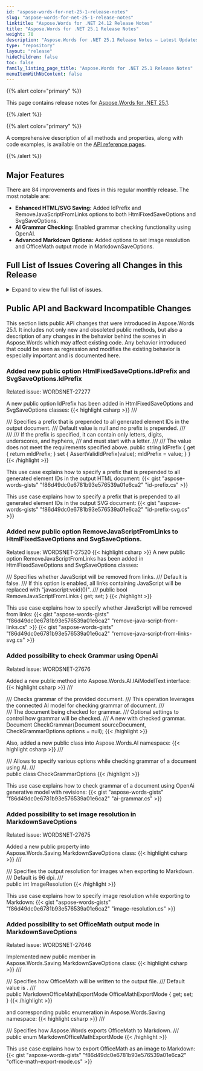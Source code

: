```yaml
---
id: "aspose-words-for-net-25-1-release-notes"
slug: "aspose-words-for-net-25-1-release-notes"
linktitle: "Aspose.Words for .NET 24.12 Release Notes"
title: "Aspose.Words for .NET 25.1 Release Notes"
weight: 70
description: "Aspose.Words for .NET 25.1 Release Notes – Latest Updates and Fixes in January 2025"
type: "repository"
layout: "release"
hideChildren: false
toc: false
family_listing_page_title: "Aspose.Words for .NET 25.1 Release Notes"
menuItemWithNoContent: false
---
```


{{% alert color="primary" %}}

This page contains release notes for [Aspose.Words for .NET 25.1](https://www.nuget.org/packages/Aspose.Words/25.1.0).

{{% /alert %}}


{{% alert color="primary" %}}

A comprehensive description of all methods and properties, along with code examples, is available on the [API reference pages](https://reference.aspose.com/words/net/).

{{% /alert %}}

## Major Features

There are 84 improvements and fixes in this regular monthly release. The most notable are:

- **Enhanced HTML/SVG Saving:** Added IdPrefix and RemoveJavaScriptFromLinks options to both HtmlFixedSaveOptions and SvgSaveOptions.
- **AI Grammar Checking:** Enabled grammar checking functionality using OpenAI.
- **Advanced Markdown Options:** Added options to set image resolution and OfficeMath output mode in MarkdownSaveOptions.

## Full List of Issues Covering all Changes in this Release

<details>
<summary>Expand to view the full list of issues.</summary>

|Key|Summary|Category|
| :- | :- | :- |
|WORDSNET-27644|Support paragraph indention and spacing|New Feature
|WORDSNET-26233|Width of tables incorrect on rendering to PDF|New Feature
|WORDSNET-18822|CellFormat.HorizontalMerge reduces the cell's width|New Feature
|WORDSNET-21970|Wrong formatting of tables in print output|New Feature
|WORDSNET-27277|Consider adding an option to specify image id prefix upon saving document to SVG and HtmlFixed|New Feature
|WORDSNET-27592|Rendering of histograms with the specified bin size|New Feature
|WORDSNET-27524|Add support for text shaping in HtmlFixed|New Feature
|WORDSNET-27520|Remove JavaScript from output HTML when converting DOCX to Fixed-HTML|New Feature
|WORDSNET-27646|Consider adding property to set OfficeMath output mode in MarkdownSaveOptions|New Feature
|WORDSNET-27551|LINQ inside Content Control|New Feature
|WORDSNET-27571|Add possibility to translate text using OpenAI generative language model|New Feature
|WORDSNET-26339|DOCX to PDF: Text gets distorted in resultant file|Enhancement
|WORDSNET-27133|DropCap is placed improperly in PDF page logical structure order|Enhancement
|WORDSNET-27617|RTF to PDF: Content shifted to the left and out of the page|Enhancement
|WORDSNET-13434|Table's cell widths are lost after rendering Docx to Pdf|Enhancement
|WORDSNET-20325|Word to PDF table formatting issue|Enhancement
|WORDSNET-22227|Text position is changed after DOCX to PDF conversion|Enhancement
|WORDSNET-27479|Table formatting is incorrect after rendering|Enhancement
|WORDSNET-27674|Opacity of the ImageFileComparer controls|Enhancement
|WORDSNET-13435|Table's cell widths are changed after rendering DOCX to PDF|Bug
|WORDSNET-19871|Table column widths are incorrect im rendered document|Bug
|WORDSNET-27129|Incorrect table breaking across pages causes content flow differences|Bug
|WORDSNET-22128|A generic error occurred in GDI+ while save extracted page to "png" in docker|Bug
|WORDSNET-27633|Incorrect left margin of a floating table exported to HTML|Bug
|WORDSNET-27634|A paragraph is shifted up and is rendered to the right of a table in HTML|Bug
|WORDSNET-27434|ScreenTip with double quote characters corrupts hyperlink's address in MS Word|Bug
|WORDSNET-27663|BuiltInDocumentProperties.Words returns incorrect value|Bug
|WORDSNET-27627|Text from a deleted revision exists after all revisions have been accepted|Bug
|WORDSNET-27589|NullReferenceException is thrown upon building report|Bug
|WORDSNET-27563|English text wrapping is incorrect when Chinese editing language is used|Bug
|WORDSNET-27675|Consider adding property to set image resolution in MarkdownSaveOptions|Bug
|WORDSNET-27699|InvalidOperationException is thrown upon saving document as DOC|Bug
|WORDSNET-27205|Underline removed after setting compatibility settings|Bug
|WORDSNET-27690|FileCorruptedException is thrown upon loading DOCX document|Bug
|WORDSNET-27579|LINQ Reporting Engine: Anchor tags not inheriting hyperlink style |Bug
|WORDSNET-27534|IndexOutOfRangeException is thrown upon rendering document|Bug
|WORDSNET-27499|AutoFitToWindow property does not fit content properly |Bug
|WORDSNET-27701|Null ref in DOCX to XLSX conversion|Bug
|WORDSNET-27704|Incorrect column width in output XLSX|Bug
|WORDSNET-27645|Part of content inserted using DocumentBuilder is outside SDT|Bug
|WORDSNET-27602|Time value is not parsed properly upon executing mail merge|Bug
|WORDSNET-27610|Duplicated bookmarks in the document|Bug
|WORDSNET-27552|Wrong list ID upon conversion|Bug
|WORDSNET-27368|Part of equation is lost after HTML to DOCX conversion|Bug
|WORDSNET-27384|Image orientation is changed after conversion from HTML to DOCX document|Bug
|WORDSNET-26794|Layout problems with vertical Chinese text after conversion to PDF|Bug
|WORDSNET-25524|Compare result does not match MS Word output|Bug
|WORDSNET-26704|Document compare accessing Revision.Group performance|Bug
|WORDSNET-27642|InvalidCastException is thrown upon rendering document|Bug
|WORDSNET-27608|Comparison of document with footnote does not match MS Word result|Bug
|WORDSNET-27532|NullReferenceException is thrown upon rendering document|Bug
|WORDSNET-27670|Duplicated hyperlinks are saved as a single relationship in DOCX|Bug
|WORDSNET-27639|List labels are not shown in output XLSX|Bug
|WORDSNET-26386|Numbering is changed after splitting and rejoining document by pages|Bug
|WORDSNET-22203|Table columns widths are changed after RTF to PDF conversion|Bug
|WORDSNET-27522|Part of content is moved to the next page|Bug
|WORDSNET-27320|Replace the compatibility options SuppressTopSpacingWP and NoLeading|Bug
|WORDSNET-27580|Page break inserted if footnote is present|Bug
|WORDSNET-26116|PDF to Markdown converting fails|Bug
|WORDSNET-27662|Temporary license hyperlink is forcibly appended to the trial label in venture licensing mode|Bug
|WORDSNET-27624|SVG image is rendered improperly|Bug
|WORDSNET-27660|Updating page layout resets Run's parent node to nul|Bug
|WORDSNET-27497|Shape positions change on conversion to HTML|Bug
|WORDSNET-27661|MHTML to PDF: Image not rendered in the output|Bug
|WORDSNET-24416|OutOfMemoryException is thrown upon comparing documents|Bug
|WORDSNET-27609|NotSupportedException is thrown upon loading Json file|Bug
|WORDSNET-27657|FileCorruptedException is thrown upon loading DOCX document in evaluation mode.|Bug
|WORDSNET-27587|Part of the document is lost when converting to PDF|Bug
|WORDSNET-21549|90 degrees rotation applied to X-Axis values in rendered document|Bug
|WORDSNET-21551|Divider lines missing for Chart's X-Axis values in rendered document|Bug
|WORDSNET-23662|Date axis labels are rendered diagonally and overlap|Bug
|WORDSNET-21550|Incorrect text wrapping in Chart in rendered document|Bug
|WORDSNET-27641|Redundant borders are shown after rendering |Bug
|WORDSNET-27549|Mixed RTL and LTR text is rendered improperly|Bug
|WORDSNET-27426|PAC reports warning in document structure when footnote is percent in the document|Bug
|WORDSNET-27488|Font-family reading does not match MS Word behaviour|Bug
|WORDSNET-27489|Table layout is changed after rendering|Bug
|WORDSNET-26579|InsertHtml does not apply formatting on Run|Bug
|WORDSNET-27628|Error! Unknown document property name in resultant HTML when saving DOCX|Bug
|WORDSNET-27619|Styled numbering is exported to Markdown improperly|Bug
|WORDSNET-27696|Characters are not positioned horizontally correctly upon rendering to PDF and XPS|Bug
|WORDSNET-27462|Missing data upon mail merge|Bug
|WORDSNET-27558|Text shifted related to the grid on html to pdf conversion|Bug
|WORDSNET-27016|DOCX to MD the content below headings is not indented|Bug
</details>

## Public API and Backward Incompatible Changes

This section lists public API changes that were introduced in Aspose.Words 25.1. It includes not only new and obsoleted public methods, but also a description of any changes in the behavior behind the scenes in Aspose.Words which may affect existing code. Any behavior introduced that could be seen as regression and modifies the existing behavior is especially important and is documented here.

### Added new public option HtmlFixedSaveOptions.IdPrefix and SvgSaveOptions.IdPrefix

Related issue: WORDSNET-27277

A new public option IdPrefix has been added in HtmlFixedSaveOptions and SvgSaveOptions classes:
{{< highlight csharp >}}
/// <summary>
/// Specifies a prefix that is prepended to all generated element IDs in the output document.
/// Default value is null and no prefix is prepended.
/// </summary>
/// <remarks>
/// If the prefix is specified, it can contain only letters, digits, underscores, and hyphens,
/// and must start with a letter.
/// </remarks>
/// <exception cref="ArgumentException">The value does not meet the requirements specified above.</exception>
public string IdPrefix
{
    get { return mIdPrefix; }
    set
    {
        AssertValidIdPrefix(value);
        mIdPrefix = value;
    }
}
{{< /highlight >}}

This use case explains how to specify a prefix that is prepended to all generated element IDs in the output HTML document:
{{< gist "aspose-words-gists" "f86d49dc0e6781b93e576539a01e6ca2" "id-prefix.cs" >}}

This use case explains how to specify a prefix that is prepended to all generated element IDs in the output SVG document:
{{< gist "aspose-words-gists" "f86d49dc0e6781b93e576539a01e6ca2" "id-prefix-svg.cs" >}}

### Added new public option RemoveJavaScriptFromLinks to HtmlFixedSaveOptions and SvgSaveOptions.

Related issue: WORDSNET-27520
{{< highlight csharp >}}
A new public option RemoveJavaScriptFromLinks has been added in HtmlFixedSaveOptions and SvgSaveOptions classes:

/// Specifies whether JavaScript will be removed from links.
/// Default is <c>false</c>.
/// If this option is enabled, all links containing JavaScript will be replaced with "javascript:void(0)".
/// </summary>
public bool RemoveJavaScriptFromLinks { get; set; }
{{< /highlight >}}

This use case explains how to specify whether JavaScript will be removed from links:
{{< gist "aspose-words-gists" "f86d49dc0e6781b93e576539a01e6ca2" "remove-java-script-from-links.cs" >}}
{{< gist "aspose-words-gists" "f86d49dc0e6781b93e576539a01e6ca2" "remove-java-script-from-links-svg.cs" >}}

### Added possibility to check Grammar using OpenAi

Related issue: WORDSNET-27676

Added a new public method into Aspose.Words.AI.IAiModelText interface:
{{< highlight csharp >}}
/// <summary>
/// Checks grammar of the provided document.
/// This operation leverages the connected AI model for checking grammar of document.
/// </summary>
/// <param name="sourceDocument">The document being checked for grammar.</param>
/// <param name="options">Optional settings to control how grammar will be checked.</param>
/// <returns>A new <see cref="Document"/> with checked grammar.</returns>
Document CheckGrammar(Document sourceDocument, CheckGrammarOptions options = null);
{{< /highlight >}}

Also, added a new public class into Aspose.Words.AI namespace:
{{< highlight csharp >}}
/// <summary>
/// Allows to specify various options while checking grammar of a document using AI.
/// </summary>
public class CheckGrammarOptions
{{< /highlight >}}

This use case explains how to check grammar of a document using OpenAi generative model with revisions:
{{< gist "aspose-words-gists" "f86d49dc0e6781b93e576539a01e6ca2" "ai-grammar.cs" >}}

### Added possibility to set image resolution in MarkdownSaveOptions

Related issue: WORDSNET-27675

Added a new public property into Aspose.Words.Saving.MarkdownSaveOptions class:
{{< highlight csharp >}}
/// <summary>
/// Specifies the output resolution for images when exporting to Markdown.
/// Default is <c>96 dpi</c>.
/// </summary>
public int ImageResolution
{{< /highlight >}}

This use case explains how to specify image resolution while exporting to Markdown:
{{< gist "aspose-words-gists" "f86d49dc0e6781b93e576539a01e6ca2" "image-resolution.cs" >}}

### Added possibility to set OfficeMath output mode in MarkdownSaveOptions

Related issue: WORDSNET-27646

Implemented new public member in Aspose.Words.Saving.MarkdownSaveOptions class:
{{< highlight csharp >}}
/// <summary>
/// Specifies how OfficeMath will be written to the output file.
/// Default value is <see cref="MarkdownOfficeMathExportMode.Text"/>.
/// </summary>
public MarkdownOfficeMathExportMode OfficeMathExportMode { get; set; }
{{< /highlight >}}

and corresponding public enumeration in Aspose.Words.Saving namespace:
{{< highlight csharp >}}
/// <summary>
/// Specifies how Aspose.Words exports OfficeMath to Markdown.
/// </summary>
public enum MarkdownOfficeMathExportMode
{{< /highlight >}}

This use case explains how to export OfficeMath as an image to Markdown:
{{< gist "aspose-words-gists" "f86d49dc0e6781b93e576539a01e6ca2" "office-math-export-mode.cs" >}}